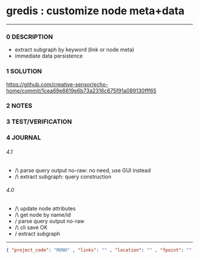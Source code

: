# gredis : customize node meta+data
--------------------------------
### 0 DESCRIPTION
- extract subgraph by keyword (link or node meta)
- immediate data persistence

### 1 SOLUTION

https://github.com/creative-sensor/echo-home/commit/1cea69e6619e6b73a2316c675f91a089130fff65

### 2 NOTES


### 3 TEST/VERIFICATION


### 4 JOURNAL

###### 4.1

- /\  parse query output no-raw: no need, use GUI instead
- /\  extract subgraph: query construction

###### 4.0

- /\ update node attributes
- /\ get node by name/id
- /  parse query output no-raw
- /\ cli save OK
- / extract subgraph



--------------------------------
```json
{ "project_code": "MONO" , "links": "" , "location": "" , "fpoint": "" }
```
